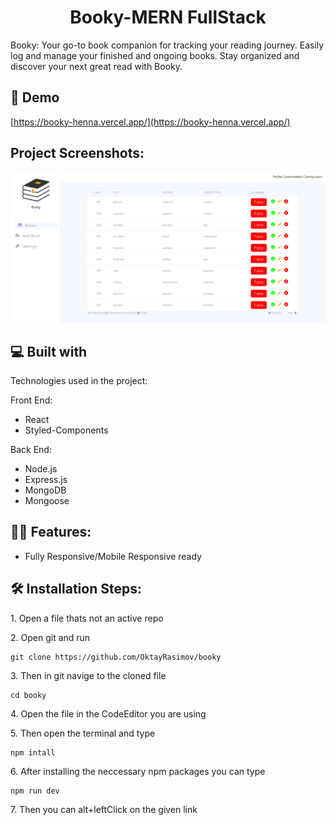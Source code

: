 <h1 align="center" id="title">Booky-MERN FullStack</h1>

<p id="description">Booky: Your go-to book companion for tracking your reading journey. Easily log and manage your finished and ongoing books. Stay organized and discover your next great read with Booky.</p>

<h2>🚀 Demo</h2>

[https://booky-henna.vercel.app/](https://booky-henna.vercel.app/)

<h2>Project Screenshots:</h2>

<img src="https://github.com/OktayRasimov/booky/blob/main/client/src/images/MainPage.png/?raw=true" alt="project-screenshot">

<h2>💻 Built with</h2>

Technologies used in the project:

Front End:

- React
- Styled-Components

Back End:

- Node.js
- Express.js
- MongoDB
- Mongoose

<h2>👩‍💻 Features:</h2>

- Fully Responsive/Mobile Responsive ready

<h2>🛠️ Installation Steps:</h2>

<p>1. Open a file thats not an active repo</p>

<p>2. Open git and run</p>

```
git clone https://github.com/OktayRasimov/booky
```

<p>3. Then in git navige to the cloned file</p>

```
cd booky
```

<p>4. Open the file in the CodeEditor you are using</p>

<p>5. Then open the terminal and type</p>

```
npm intall
```

<p>6. After installing the neccessary npm packages you can type</p>

```
npm run dev
```

<p>7. Then you can alt+leftClick on the given link</p>
